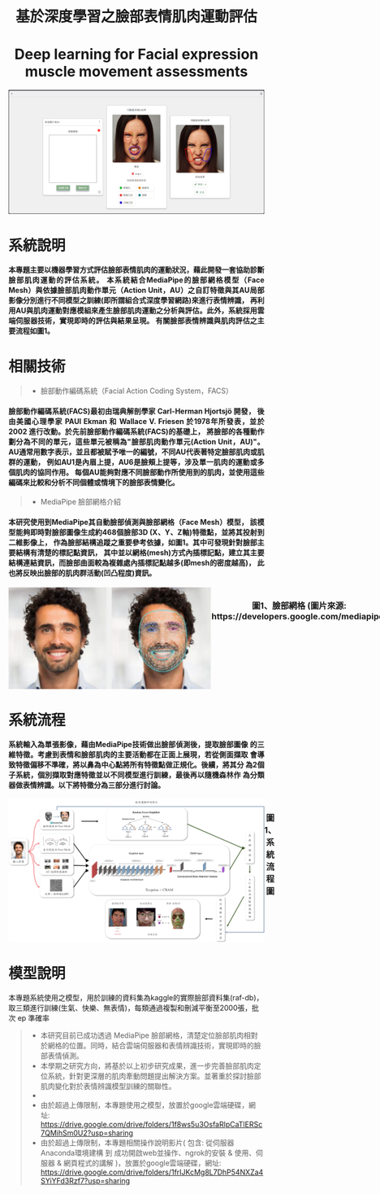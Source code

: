 <h1 align="center" >基於深度學習之臉部表情肌肉運動評估</h1>
<h1 align="center" >Deep learning for Facial expression muscle movement assessments</h1>

<div style="display: flex ;" align="center">
    <img src="Abstract-Image/圖片a.png" alt="網頁實機畫面"  />
</div>

# 系統說明
<h4 style="text-align: justify;">
    本專題主要以機器學習方式評估臉部表情肌肉的運動狀況，藉此開發一套協助診斷臉部肌肉運動的評估系統。
    本系統結合MediaPipe的臉部網格模型（Face Mesh）與依據臉部肌肉動作單元（Action Unit，AU）之自訂特徵與其AU局部影像分別進行不同模型之訓練(即所謂組合式深度學習網路)來進行表情辨識，
    再利用AU與肌肉運動對應模組來產生臉部肌肉運動之分析與評估。此外，系統採用雲端伺服器技術，實現即時的評估與結果呈現。
    有關臉部表情辨識與肌肉評估之主要流程如圖1。
</h4>

# 相關技術
>- 臉部動作編碼系統（Facial Action Coding System，FACS） 
<h4 style="text-align: justify;">
    臉部動作編碼系統(FACS)最初由瑞典解剖學家 Carl-Herman Hjortsjö 開發，
    後由美國心理學家 PAUl Ekman 和 Wallace V. Friesen 於1978年所發表，並於2002 進行改動。於先前臉部動作編碼系統(FACS)的基礎上，
    將臉部的各種動作劃分為不同的單元，這些單元被稱為"臉部肌肉動作單元(Action Unit，AU)"。
    AU通常用數字表示，並且都被賦予唯一的編號，不同AU代表著特定臉部肌肉或肌群的運動，
    例如AU1是內眉上提，AU6是臉頰上提等，涉及單一肌肉的運動或多個肌肉的協同作用。
    每個AU能夠對應不同臉部動作所使用到的肌肉，並使用這些編碼來比較和分析不同個體或情境下的臉部表情變化。 
</h4> 

>- MediaPipe 臉部網格介紹 
<h4 style="text-align: justify;">
    本研究使用到MediaPipe其自動臉部偵測與臉部網格（Face Mesh）模型，
    該模型能夠即時對臉部圖像生成約468個臉部3D (X、Y、Z軸)特徵點，並將其投射到二維影像上，
    作為臉部結構追蹤之重要參考依據，如圖1。其中可發現針對臉部主要結構有清楚的標記點資訊，
    其中並以網格(mesh)方式內插標記點，建立其主要結構連結資訊，而臉部曲面較為複雜處內插標記點越多(即mesh的密度越高)，
    此也將反映出臉部的肌肉群活動(凹凸程度)資訊。 
</h4> 
<div style="display: flex ;" align="center">
    <img src="Abstract-Image/mediapipe示意圖.png" alt="mediapipe示意圖" width="400" height="200"/>
     <h3>圖1、臉部網格 (圖片來源: https://developers.google.com/mediapipe)</h3>
</div>

# 系統流程
<h4 style="text-align: justify;">
系統輸入為單張影像，藉由MediaPipe技術做出臉部偵測後，提取臉部圖像
的三維特徵。考慮到表情和臉部肌肉的主要活動都在正面上展現，若從側面擷取
會導致特徵偏移不準確，將以鼻為中心點將所有特徵點做正規化。後續，將其分
為2個子系統，個別擷取對應特徵並以不同模型進行訓練，最後再以隨機森林作
為分類器做表情辨識。以下將特徵分為三部分進行討論。 
</h4>

<div style="display: flex ;" align="center">
    <img src="Abstract-Image/流程圖.png" alt="系統流程"  />
    <h3>圖1、系統流程圖</h3>
</div>

# 模型說明
本專題系統使用之模型，用於訓練的資料集為kaggle的實際臉部資料集(raf-db)，取三類進行訓練(生氣、快樂、無表情)，每類通過複製和刪減平衡至2000張，批次 ep 準確率



>- 本研究目前已成功透過 MediaPipe 臉部網格，清楚定位臉部肌肉相對於網格的位置。同時，結合雲端伺服器和表情辨識技術，實現即時的臉部表情偵測。
>- 本學期之研究方向，將基於以上初步研究成果，進一步完善臉部肌肉定位系統，針對更深層的肌肉牽動問題提出解決方案。並著重於探討臉部肌肉變化對於表情辨識模型訓練的關聯性。
>- 
>- 由於超過上傳限制，本專題使用之模型，放置於google雲端硬碟，網址: https://drive.google.com/drive/folders/1f8ws5u3OsfaRlpCaTlERSc7QMihSm0U2?usp=sharing
>- 由於超過上傳限制，本專題相關操作說明影片( 包含: 從伺服器Anaconda環境建構 到 成功開啟web並操作、ngrok的安裝 & 使用、伺服器 & 網頁程式的講解 )，放置於google雲端硬碟，網址: https://drive.google.com/drive/folders/1frIJKcMg8L7DhP54NXZa4SYiYFd3Rzf7?usp=sharing

 
